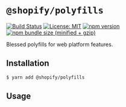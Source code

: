 # `@shopify/polyfills`

[![Build Status](https://travis-ci.org/Shopify/quilt.svg?branch=master)](https://travis-ci.org/Shopify/quilt)
[![License: MIT](https://img.shields.io/badge/License-MIT-green.svg)](LICENSE.md) [![npm version](https://badge.fury.io/js/%40shopify%2Fpolyfills.svg)](https://badge.fury.io/js/%40shopify%2Fpolyfills.svg)  [![npm bundle size (minified + gzip)](https://img.shields.io/bundlephobia/minzip/@shopify/polyfills.svg)](https://img.shields.io/bundlephobia/minzip/@shopify/polyfills.svg) 

Blessed polyfills for web platform features.

## Installation

```bash
$ yarn add @shopify/polyfills
```

## Usage
